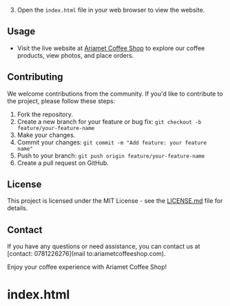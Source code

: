 
3. Open the `index.html` file in your web browser to view the website.

## Usage

- Visit the live website at [Ariamet Coffee Shop](https://www.ariametcoffeeshop.com) to explore our coffee products, view photos, and place orders.

## Contributing

We welcome contributions from the community. If you'd like to contribute to the project, please follow these steps:

1. Fork the repository.
2. Create a new branch for your feature or bug fix: `git checkout -b feature/your-feature-name`
3. Make your changes.
4. Commit your changes: `git commit -m "Add feature: your feature name"`
5. Push to your branch: `git push origin feature/your-feature-name`
6. Create a pull request on GitHub.

## License

This project is licensed under the MIT License - see the [LICENSE.md](LICENSE.md) file for details.

## Contact

If you have any questions or need assistance, you can contact us at [contact: 0781226276](mail to:ariametcoffeeshop.com).

Enjoy your coffee experience with Ariamet Coffee Shop!
# index.html
